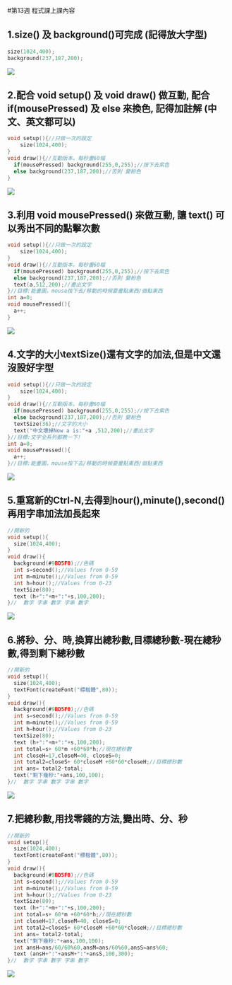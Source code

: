 #第13週 程式課上課內容

## 1.size() 及 background()可完成 (記得放大字型)

```C
size(1024,400);
background(237,187,200);
```
![](https://github.com/Primo093021/2020-CCE/blob/gh-pages/week13%20%E6%AD%A3%E8%AA%B2%E5%85%A7%E5%AE%B9/1.png?raw=true)

## 2.配合 void setup() 及 void draw() 做互動, 配合 if(mousePressed) 及 else 來換色, 記得加註解 (中文、英文都可以)

```C
void setup(){//只做一次的設定
    size(1024,400);
}
void draw(){//互動版本，每秒畫60幅
  if(mousePressed) background(255,0,255);//按下去紫色
  else background(237,187,200);//否則 變粉色
}
```
![](https://github.com/Primo093021/2020-CCE/blob/gh-pages/week13%20%E6%AD%A3%E8%AA%B2%E5%85%A7%E5%AE%B9/2.png?raw=true)

## 3.利用 void mousePressed() 來做互動, 讓 text() 可以秀出不同的點擊次數

```C
void setup(){//只做一次的設定
    size(1024,400);
}
void draw(){//互動版本，每秒畫60幅
  if(mousePressed) background(255,0,255);//按下去紫色
  else background(237,187,200);//否則 變粉色
  text(a,512,200);//畫出文字
}//目標:能畫圖，mouse按下去/移動的時候要畫點東西/做點東西
int a=0;
void mousePressed(){
  a++;
}
```
![](https://github.com/Primo093021/2020-CCE/blob/gh-pages/week13%20%E6%AD%A3%E8%AA%B2%E5%85%A7%E5%AE%B9/3.png?raw=true)

## 4.文字的大小textSize()還有文字的加法,但是中文還沒設好字型

```C
void setup(){//只做一次的設定
    size(1024,400);
}
void draw(){//互動版本，每秒畫60幅
  if(mousePressed) background(255,0,255);//按下去紫色
  else background(237,187,200);//否則 變粉色
  textSize(36);//文字的大小
  text("中文壞掉Now a is:"+a ,512,200);//畫出文字
}//目標:文字全系列都教一下!
int a=0;
void mousePressed(){
  a++;
}//目標:能畫圖，mouse按下去/移動的時候要畫點東西/做點東西
```
![](https://github.com/Primo093021/2020-CCE/blob/gh-pages/week13%20%E6%AD%A3%E8%AA%B2%E5%85%A7%E5%AE%B9/4.png?raw=true)

## 5.重寫新的Ctrl-N,去得到hour(),minute(),second() 再用字串加法加長起來

```C
//開新的
void setup(){
  size(1024,400);
}
void draw(){
  background(#9BD5F0);//色碼
  int s=second();//Values from 0-59
  int m=minute();//Values from 0-59
  int h=hour();//Values from 0-23
  textSize(80);
  text (h+":"+m+":"+s,100,200);
}//  數字 字串 數字 字串 數字
```
![](https://github.com/Primo093021/2020-CCE/blob/gh-pages/week13%20%E6%AD%A3%E8%AA%B2%E5%85%A7%E5%AE%B9/5.png?raw=true)

## 6.將秒、分、時,換算出總秒數,目標總秒數-現在總秒數,得到剩下總秒數

```C
//開新的
void setup(){
  size(1024,400);
  textFont(createFont("標楷體",80));
}
void draw(){
  background(#9BD5F0);//色碼
  int s=second();//Values from 0-59
  int m=minute();//Values from 0-59
  int h=hour();//Values from 0-23
  textSize(80);
  text (h+":"+m+":"+s,100,200);
  int total=s+ 60*m +60*60*h;//現在總秒數
  int closeH=17,closeM=40, closeS=0;
  int total2=closeS+ 60*closeM +60*60*closeH;//目標總秒數
  int ans= total2-total;
  text("剩下幾秒:"+ans,100,100);
}//  數字 字串 數字 字串 數字
```
![](https://github.com/Primo093021/2020-CCE/blob/gh-pages/week13%20%E6%AD%A3%E8%AA%B2%E5%85%A7%E5%AE%B9/6.png?raw=true)

## 7.把總秒數,用找零錢的方法,變出時、分、秒

```C
//開新的
void setup(){
  size(1024,400);
  textFont(createFont("標楷體",80));
}
void draw(){
  background(#9BD5F0);//色碼
  int s=second();//Values from 0-59
  int m=minute();//Values from 0-59
  int h=hour();//Values from 0-23
  textSize(80);
  text (h+":"+m+":"+s,100,200);
  int total=s+ 60*m +60*60*h;//現在總秒數
  int closeH=17,closeM=40, closeS=0;
  int total2=closeS+ 60*closeM +60*60*closeH;//目標總秒數
  int ans= total2-total;
  text("剩下幾秒:"+ans,100,100);
  int ansH=ans/60/60%60,ansM=ans/60%60,ansS=ans%60;
  text (ansH+":"+ansM+":"+ansS,100,300);
}//  數字 字串 數字 字串 數字
```
![](https://github.com/Primo093021/2020-CCE/blob/gh-pages/week13%20%E6%AD%A3%E8%AA%B2%E5%85%A7%E5%AE%B9/7.png?raw=true)
